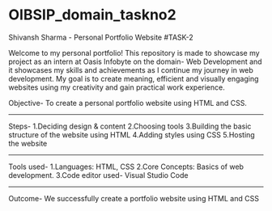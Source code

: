 # OIBSIP_domain_taskno2
Shivansh Sharma - Personal Portfolio Website
#TASK-2


Welcome to my personal portfolio!
This repository is made to showcase my project as an intern at Oasis Infobyte on the domain- Web Development and it showcases my skills and achievements as I continue my journey in web development. My goal is to create meaning, efficient and visually engaging websites using my creativity and gain practical work experience.


Objective- To create a personal portfolio website using HTML and CSS.
__________________________________________________________________________________________________________________________________________

Steps- 
1.Deciding design & content
2.Choosing tools
3.Building the basic structure of the website using HTML
4.Adding styles using CSS
5.Hosting the website
__________________________________________________________________________________________________________________________________________

Tools used- 1.Languages: HTML, CSS
            2.Core Concepts: Basics of web development.
            3.Code editor used- Visual Studio Code
__________________________________________________________________________________________________________________________________________

Outcome- We successfully create a portfolio website using HTML and CSS

 
